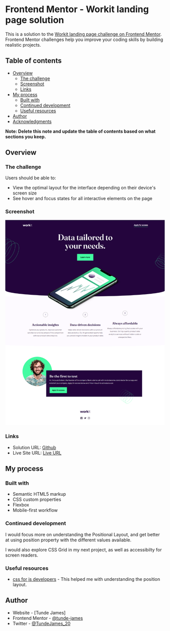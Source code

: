 # Frontend Mentor - Workit landing page solution

This is a solution to the [Workit landing page challenge on Frontend Mentor](https://www.frontendmentor.io/challenges/workit-landing-page-2fYnyle5lu). Frontend Mentor challenges help you improve your coding skills by building realistic projects.

## Table of contents

- [Overview](#overview)
  - [The challenge](#the-challenge)
  - [Screenshot](#screenshot)
  - [Links](#links)
- [My process](#my-process)
  - [Built with](#built-with)
  - [Continued development](#continued-development)
  - [Useful resources](#useful-resources)
- [Author](#author)
- [Acknowledgments](#acknowledgments)

**Note: Delete this note and update the table of contents based on what sections you keep.**

## Overview

### The challenge

Users should be able to:

- View the optimal layout for the interface depending on their device's screen size
- See hover and focus states for all interactive elements on the page

### Screenshot

![Workit Screenshot](./workit-landing-page-index-html.png)

### Links

- Solution URL: [Github](https://github.com/tunde-james/workit-landing-page)
- Live Site URL: [Live URL](https://workit-landing-page-mu.vercel.app/)

## My process

### Built with

- Semantic HTML5 markup
- CSS custom properties
- Flexbox
- Mobile-first workflow

### Continued development

I would focus more on understanding the Positional Layout, and get better at using position property with the different values available.

I would also explore CSS Grid in my next project, as well as accessibilty for screen readers.

### Useful resources

- [css for js developers](https://courses.joshwcomeau.com/css-for-js/02-rendering-logic-2/01-positioning) - This helped me with understanding the position layout.

## Author

- Website - [Tunde James]
- Frontend Mentor - [@tunde-james](https://www.frontendmentor.io/profile/tunde-james)
- Twitter - [@TundeJames_20](https://twitter.com/TundeJames_20)
